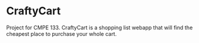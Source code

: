 # CraftyCart
Project for CMPE 133. CraftyCart is a shopping list webapp that will find the cheapest place to purchase your whole cart.
